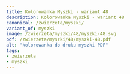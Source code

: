 ```yaml
---
title: Kolorowanka Myszki - wariant 48
description: Kolorowanka Myszki - wariant 48
canonical: /zwierzeta/myszki/
variant_of: myszki
image: /zwierzeta/myszki/48/myszki-48.svg
pdf: /zwierzeta/myszki/48/myszki-48.pdf
alt: "kolorowanka do druku myszki PDF"
tags:
- zwierzeta
- myszki
---
```

